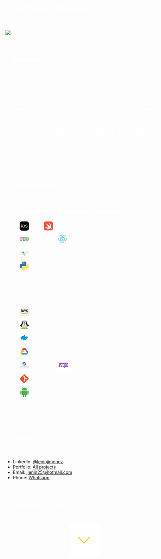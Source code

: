 <div align="center" style="background-color: #00000; color:#ffffff; padding: 20px;">
    <h1 align="left" style="color:#ffffff">Software developer</h1>
</div>

![](Galery/portada3.gif)

<div align="center" style="background-color: #00000; color:#ffffff; padding: 20px;">
    <h2 align="justify" style="color:#ffffff">About me</h2>
    <p align="justify" style="color:#ffffff">Experienced iOS Developer with over 2 years of professional experience in creating software solutions tailored to
project needs. I have a strong background in Swift, specializing in Javascript, and expertise in mobile development
using React Native</p>
    <p align="justify" style="color:#ffffff">My skill set includes proficiency in cloud services like AWS and Oracle Cloud Infrastructure, as well as CI/CD, Git,
Linux, and database management. Throughout my career, I have successfully developed websites, web apps,
mobile apps, RESTful APIs, 3D web rendering with Three.js, and eCommerce solutions with WordPress.
</p>
    <p align="justify" style="color:#ffffff">I am a professional passionate about programming and developing solutions, I am self-taught and proactive, I like to learn and understand about different technologies, I look for professional challenges and improve day by day.</p>
</div>

### 

<div align="center" style="background-color: #00000; color:#ffffff; padding: 20px;">
    <h2 align="justify" style="color:#ffffff">Technologies</h2>
    <div align="justify" style="background-color: #00000; color:#ffffff; padding: 20px;">
        <h3 align="justify" style="color:#ffffff">Programming languages and Frameworks</h3>
        <div>
            <div><img src="Galery/icon2.png" alt="Icono" width="40" height="40" >iOS - <img src="Galery/icon1.png" alt="Icono" width="40" height="40" >Swift</div>
            <div><img src="Galery/icon13.png" alt="Icono" width="40" height="40" >Javascript - <img src="Galery/icon6.png" alt="Icono" width="40" height="40" >React - React Native</div>
            <div><img src="Galery/icon8.png" alt="Icono" width="40" height="40" >Node.JS - Express.JS - Next.JS</div>
            <div><img src="Galery/icon18.png" alt="Icono" width="40" height="40" >Python - Flask</div>
        </div>
    </div>
     <div align="justify" style="background-color: #00000; color:#ffffff; padding: 20px;">
        <h3 align="justify" style="color:#ffffff">Tools</h3>
         <div>
            <div><img src="Galery/icon9.png" alt="Icono" width="40" height="40" >AWS</div>
            <div><img src="Galery/icon12.png" alt="Icono" width="40" height="40" >Linux</div>
            <div><img src="Galery/icon5.png" alt="Icono" width="40" height="40" >Docker</div>
            <div><img src="Galery/icon11.png" alt="Icono" width="40" height="40" >Google cloud</div>
            <div><img src="Galery/icon15.png" alt="Icono" width="40" height="40" >Wordpress - <img src="Galery/icon14.png" alt="Icono" width="40" height="40" >Ecommerce</div>
            <div><img src="Galery/icon4.png" alt="Icono" width="40" height="40" >Git</div>             
            <div><img src="Galery/icon19.png" alt="Icono" width="40" height="40" >Android</div>             
         </div>
    </div>   
</div>

### 

<div align="center" style="background-color: #00000; color:#ffffff; padding: 20px;">
    <h2 align="justify" style="color:#ffffff">Contacts</h2>
</div>

- LinkedIn: [@leninjimenez](https://www.linkedin.com/in/leninjimenez/)
- Portfolio: [All projects](https://leninjimeneztorres.github.io/portfolio/)
- Email: jlenin25@hotmail.com
- Phone: [Whatsapp](https://api.whatsapp.com/send?phone=593979187982)

<div align="center" style="background-color: #00000; color:#ffffff; padding: 20px;">
    <h2 align="justify" style="color:#ffffff">Important Projects</h2>
    <p align="justify" style="color:#ffffff">I show you some of my most important projects</p>
    <div align="center"><img src="Galery/arrowdown2.gif" alt="Icono" width="100" height="100"></div>
</div>
